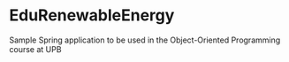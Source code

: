 # EduRenewableEnergy
Sample Spring application to be used in the Object-Oriented Programming course at UPB
